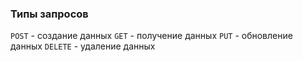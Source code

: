### Типы запросов
`POST` - создание данных
`GET` - получение данных
`PUT` - обновление данных
`DELETE` - удаление данных

